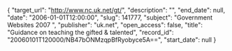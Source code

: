 {
  "target_url": "http://www.nc.uk.net/gt/", 
  "description": "", 
  "end_date": null, 
  "date": "2006-01-01T12:00:00", 
  "slug": 141777, 
  "subject": "Government Websites 2007 ", 
  "publisher": "uk.net", 
  "open_access": false, 
  "title": "Guidance on teaching the gifted & talented", 
  "record_id": "20060101T120000/NB47bONMzqpBfRyobyce5A==", 
  "start_date": null
}

